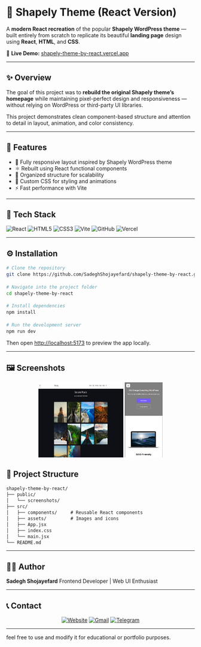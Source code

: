 # 🌸 Shapely Theme (React Version)

A **modern React recreation** of the popular **Shapely WordPress theme** — built entirely from scratch to replicate its beautiful **landing page** design using **React**, **HTML**, and **CSS**.

🔗 **Live Demo:** [shapely-theme-by-react.vercel.app](https://shapely-theme-by-react.vercel.app/)

---

## ✨ Overview

The goal of this project was to **rebuild the original Shapely theme’s homepage** while maintaining pixel-perfect design and responsiveness — without relying on WordPress or third-party UI libraries.

This project demonstrates clean component-based structure and attention to detail in layout, animation, and color consistency.

---

## 🚀 Features

* 🎨 Fully responsive layout inspired by Shapely WordPress theme
* ⚛️ Rebuilt using React functional components
* 🧱 Organized structure for scalability
* 💅 Custom CSS for styling and animations
* ⚡ Fast performance with Vite

---

## 🧠 Tech Stack

![React](https://img.shields.io/badge/React-20232A?style=flat\&logo=react\&logoColor=61DAFB)
![HTML5](https://img.shields.io/badge/HTML5-E34F26?style=flat\&logo=html5\&logoColor=white)
![CSS3](https://img.shields.io/badge/CSS3-1572B6?style=flat\&logo=css3\&logoColor=white)
![Vite](https://img.shields.io/badge/Vite-646CFF?style=flat\&logo=vite\&logoColor=white)
![GitHub](https://img.shields.io/badge/GitHub-181717?style=flat\&logo=github\&logoColor=white)
![Vercel](https://img.shields.io/badge/Deployed_on-Vercel-black?style=flat\&logo=vercel)

---

## ⚙️ Installation

```bash
# Clone the repository
git clone https://github.com/SadeghShojayefard/shapely-theme-by-react.git

# Navigate into the project folder
cd shapely-theme-by-react

# Install dependencies
npm install

# Run the development server
npm run dev
```

Then open [http://localhost:5173](http://localhost:5173) to preview the app locally.

---

## 🖼️ Screenshots

<p align="center">
  <img src="public/screenshot-1.jpg" width="45%" height="200px" />
  <img src="public/screenshot-2.jpg" width="20%" height="200px"/>
</p>


## 🧩 Project Structure

```
shapely-theme-by-react/
├── public/
│   └── screenshots/
├── src/
│   ├── components/     # Reusable React components
│   ├── assets/         # Images and icons
│   ├── App.jsx
│   ├── index.css
│   └── main.jsx
└── README.md
```

---

## 🧑‍💻 Author

**Sadegh Shojayefard**
Frontend Developer | Web UI Enthusiast

---

## 📞 Contact

<div align="center">

[![Website](https://img.shields.io/badge/Website-sadegh--shojayefard.vercel.app-4285F4?style=flat\&logo=google-chrome\&logoColor=white)](https://sadegh-shojayee-fard.vercel.app/)
[![Gmail](https://img.shields.io/badge/Gmail-sadegh.shojayefar@gmail.com-D14836?style=flat\&logo=gmail\&logoColor=white)](mailto:sadegh.shojayefar@gmail.com)
[![Telegram](https://img.shields.io/badge/telegram-@link_lover1-4285F4?style=flat&logo=telegram)](https://t.me/link_lover1)

</div>

---
feel free to use and modify it for educational or portfolio purposes.

